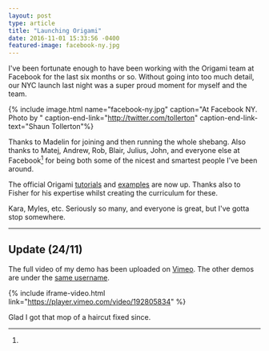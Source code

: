 ```yaml
---
layout: post
type: article
title: "Launching Origami"
date: 2016-11-01 15:33:56 -0400
featured-image: facebook-ny.jpg
---
```


I've been fortunate enough to have been working with the Origami team at Facebook for the last six months or so. Without going into too much detail, our NYC launch last night was a super proud moment for myself and the team.

{% include image.html name="facebook-ny.jpg" caption="At Facebook NY. Photo by " caption-end-link="http://twitter.com/tollerton" caption-end-link-text="Shaun Tollerton"%}

Thanks to Madelin for joining and then running the whole shebang. Also thanks to Matej, Andrew, Rob, Blair, Julius, John, and everyone else at Facebook[^facebook] for being both some of the nicest and smartest people I've been around.

The official Origami [tutorials](http://origami.design/tutorials/) and [examples](http://origami.design/examples/) are now up. Thanks also to Fisher for his expertise whilst creating the curriculum for these.

[^facebook]:

  Kara, Myles, etc. Seriously so many, and everyone is great, but I've gotta stop somewhere.

---

## Update (24/11)

The full video of my demo has been uploaded on [Vimeo](http://vimeo.com/192805834). The other demos are under the [same username](http://vimeo.com/facebookorigami).

{% include iframe-video.html link="https://player.vimeo.com/video/192805834" %}

Glad I got that mop of a haircut fixed since.

